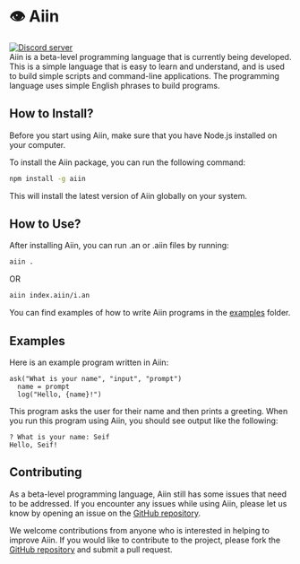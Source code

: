 # 👁️ Aiin
<a href="https://discord.gg/8UqPNbeYBv"><img src="https://img.shields.io/discord/1077492444574261339?style=for-the-badge&color=5865F2&logo=discord&logoColor=white&label=Abdlmu'tii" alt="Discord server" /></a><br>
Aiin is a beta-level programming language that is currently being developed. This is a simple language that is easy to learn and understand, and is used to build simple scripts and command-line applications. The programming language uses simple English phrases to build programs.

## How to Install?
Before you start using Aiin, make sure that you have Node.js installed on your computer.

To install the Aiin package, you can run the following command:

```sh
npm install -g aiin
```

This will install the latest version of Aiin globally on your system.

## How to Use?
After installing Aiin, you can run .an or .aiin files by running:
```sh
aiin .
```
OR
```sh
aiin index.aiin/i.an
```
You can find examples of how to write Aiin programs in the [examples](https://github.com/abdlmutii/aiin/tree/main/examples) folder.

## Examples
Here is an example program written in Aiin:

```aiin
ask("What is your name", "input", "prompt")
  name = prompt
  log("Hello, {name}!")
```
This program asks the user for their name and then prints a greeting. When you run this program using Aiin, you should see output like the following:

```
? What is your name: Seif
Hello, Seif!
```

## Contributing
As a beta-level programming language, Aiin still has some issues that need to be addressed. If you encounter any issues while using Aiin, please let us know by opening an issue on the [GitHub repository](https://github.com/abdlmutii/aiin/issues).

We welcome contributions from anyone who is interested in helping to improve Aiin. If you would like to contribute to the project, please fork the [GitHub repository](https://github.com/abdlmutii/aiin) and submit a pull request.
